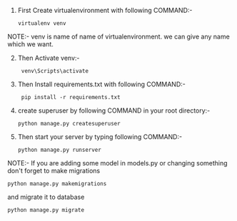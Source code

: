 1)  First  Create virtualenvironment with following COMMAND:-

        virtualenv venv

 NOTE:- venv is name of name of virtualenvironment. we can give any name which we want.

2) Then Activate venv:-

        venv\Scripts\activate

3) Then Install requirements.txt with following COMMAND:-

        pip install -r requirements.txt


4)  create superuser by following COMMAND in your root directory:-

        python manage.py createsuperuser

5)  Then start your server by typing following COMMAND:-

        python manage.py runserver







NOTE:- If you are adding some model in models.py or changing something don't forget to make migrations 

    python manage.py makemigrations

and migrate it to database

    python manage.py migrate


